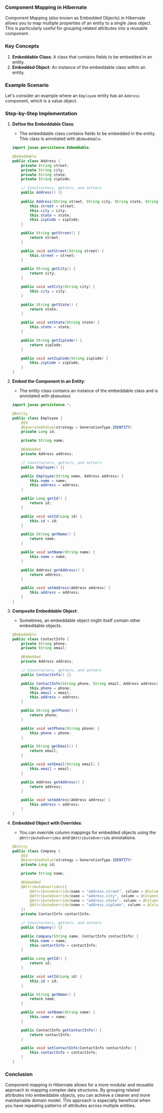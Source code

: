 ### Component Mapping in Hibernate

Component Mapping (also known as Embedded Objects) in Hibernate allows you to map multiple properties of an entity to a single Java object. This is particularly useful for grouping related attributes into a reusable component.

### Key Concepts

1. **Embeddable Class**: A class that contains fields to be embedded in an entity.
2. **Embedded Object**: An instance of the embeddable class within an entity.

### Example Scenario

Let's consider an example where an `Employee` entity has an `Address` component, which is a value object.

### Step-by-Step Implementation

1. **Define the Embeddable Class**:
   - The embeddable class contains fields to be embedded in the entity. This class is annotated with `@Embeddable`.

   ```java
   import javax.persistence.Embeddable;

   @Embeddable
   public class Address {
       private String street;
       private String city;
       private String state;
       private String zipCode;

       // Constructors, getters, and setters
       public Address() {}
       
       public Address(String street, String city, String state, String zipCode) {
           this.street = street;
           this.city = city;
           this.state = state;
           this.zipCode = zipCode;
       }

       public String getStreet() {
           return street;
       }

       public void setStreet(String street) {
           this.street = street;
       }

       public String getCity() {
           return city;
       }

       public void setCity(String city) {
           this.city = city;
       }

       public String getState() {
           return state;
       }

       public void setState(String state) {
           this.state = state;
       }

       public String getZipCode() {
           return zipCode;
       }

       public void setZipCode(String zipCode) {
           this.zipCode = zipCode;
       }
   }
   ```

2. **Embed the Component in an Entity**:
   - The entity class contains an instance of the embeddable class and is annotated with `@Embedded`.

   ```java
   import javax.persistence.*;

   @Entity
   public class Employee {
       @Id
       @GeneratedValue(strategy = GenerationType.IDENTITY)
       private Long id;

       private String name;

       @Embedded
       private Address address;

       // Constructors, getters, and setters
       public Employee() {}

       public Employee(String name, Address address) {
           this.name = name;
           this.address = address;
       }

       public Long getId() {
           return id;
       }

       public void setId(Long id) {
           this.id = id;
       }

       public String getName() {
           return name;
       }

       public void setName(String name) {
           this.name = name;
       }

       public Address getAddress() {
           return address;
       }

       public void setAddress(Address address) {
           this.address = address;
       }
   }
   ```

3. **Composite Embeddable Object**:
   - Sometimes, an embeddable object might itself contain other embeddable objects.

   ```java
   @Embeddable
   public class ContactInfo {
       private String phone;
       private String email;

       @Embedded
       private Address address;

       // Constructors, getters, and setters
       public ContactInfo() {}

       public ContactInfo(String phone, String email, Address address) {
           this.phone = phone;
           this.email = email;
           this.address = address;
       }

       public String getPhone() {
           return phone;
       }

       public void setPhone(String phone) {
           this.phone = phone;
       }

       public String getEmail() {
           return email;
       }

       public void setEmail(String email) {
           this.email = email;
       }

       public Address getAddress() {
           return address;
       }

       public void setAddress(Address address) {
           this.address = address;
       }
   }
   ```

4. **Embedded Object with Overrides**:
   - You can override column mappings for embedded objects using the `@AttributeOverrides` and `@AttributeOverride` annotations.

   ```java
   @Entity
   public class Company {
       @Id
       @GeneratedValue(strategy = GenerationType.IDENTITY)
       private Long id;

       private String name;

       @Embedded
       @AttributeOverrides({
           @AttributeOverride(name = "address.street", column = @Column(name = "company_street")),
           @AttributeOverride(name = "address.city", column = @Column(name = "company_city")),
           @AttributeOverride(name = "address.state", column = @Column(name = "company_state")),
           @AttributeOverride(name = "address.zipCode", column = @Column(name = "company_zip_code"))
       })
       private ContactInfo contactInfo;

       // Constructors, getters, and setters
       public Company() {}

       public Company(String name, ContactInfo contactInfo) {
           this.name = name;
           this.contactInfo = contactInfo;
       }

       public Long getId() {
           return id;
       }

       public void setId(Long id) {
           this.id = id;
       }

       public String getName() {
           return name;
       }

       public void setName(String name) {
           this.name = name;
       }

       public ContactInfo getContactInfo() {
           return contactInfo;
       }

       public void setContactInfo(ContactInfo contactInfo) {
           this.contactInfo = contactInfo;
       }
   }
   ```

### Conclusion

Component mapping in Hibernate allows for a more modular and reusable approach to mapping complex data structures. By grouping related attributes into embeddable objects, you can achieve a cleaner and more maintainable domain model. This approach is especially beneficial when you have repeating patterns of attributes across multiple entities.